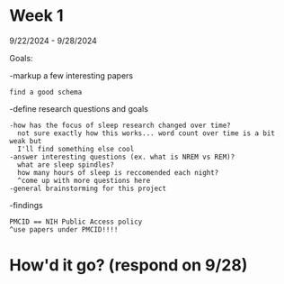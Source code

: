 # Week 1

9/22/2024 - 9/28/2024

Goals:

-markup a few interesting papers

    find a good schema

-define research questions and goals
    
    -how has the focus of sleep research changed over time?
      not sure exactly how this works... word count over time is a bit weak but 
      I'll find something else cool
    -answer interesting questions (ex. what is NREM vs REM)?
      what are sleep spindles?    
      how many hours of sleep is reccomended each night?
      ^come up with more questions here
    -general brainstorming for this project
    
-findings

    PMCID == NIH Public Access policy
    ^use papers under PMCID!!!!
    
# How'd it go? (respond on 9/28)    